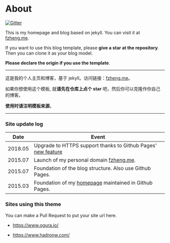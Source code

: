 # About

[![Gitter](https://badges.gitter.im/fan-farm/Lobby.svg)](https://gitter.im/fan-farm/Lobby)

This is my homepage and blog based on jekyll. You can visit it at [fzheng.me](http://fzheng.me).

If you want to use this blog template, please **give a star at the repository**. Then you can clone it as your blog model.

**Please declare the origin if you use the template**.

---

这是我的个人主页和博客，基于 jekyll。访问链接：[fzheng.me](http://fzheng.me)。

如果你想使用这个模板, 就**请先在仓库上点个 star** 吧，然后你可以克隆作你自己的博客。

**使用时请注明模板来源**。

---

### Site update log
 Date | Event
--- | ---
2018.05 | Upgrade to HTTPS support thanks to Github Pages' [new feature](https://blog.github.com/2018-05-01-github-pages-custom-domains-https/)
2015.07 | Launch of my personal domain [fzheng.me](http://fzheng.me).
2015.07 | Foundation of the blog structure. Also use Github Pages.
2015.03	| Foundation of my [homepage](https://izhengfan.github.io) maintained in Github Pages.

### Sites using this theme

You can make a Pull Request to put your site url here.

- https://www.ogura.io/

- https://www.hadronw.com/
